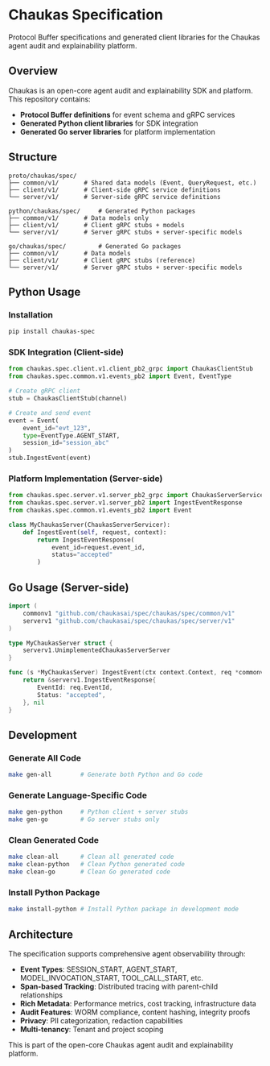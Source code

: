 # Chaukas Specification

Protocol Buffer specifications and generated client libraries for the Chaukas agent audit and explainability platform.

## Overview

Chaukas is an open-core agent audit and explainability SDK and platform. This repository contains:

- **Protocol Buffer definitions** for event schema and gRPC services
- **Generated Python client libraries** for SDK integration
- **Generated Go server libraries** for platform implementation

## Structure

```
proto/chaukas/spec/
├── common/v1/       # Shared data models (Event, QueryRequest, etc.)
├── client/v1/       # Client-side gRPC service definitions  
└── server/v1/       # Server-side gRPC service definitions

python/chaukas/spec/     # Generated Python packages
├── common/v1/       # Data models only
├── client/v1/       # Client gRPC stubs + models
└── server/v1/       # Server gRPC stubs + server-specific models

go/chaukas/spec/         # Generated Go packages  
├── common/v1/       # Data models
├── client/v1/       # Client gRPC stubs (reference)
└── server/v1/       # Server gRPC stubs + server-specific models
```

## Python Usage

### Installation
```bash
pip install chaukas-spec
```

### SDK Integration (Client-side)
```python
from chaukas.spec.client.v1.client_pb2_grpc import ChaukasClientStub
from chaukas.spec.common.v1.events_pb2 import Event, EventType

# Create gRPC client
stub = ChaukasClientStub(channel)

# Create and send event
event = Event(
    event_id="evt_123",
    type=EventType.AGENT_START,
    session_id="session_abc"
)
stub.IngestEvent(event)
```

### Platform Implementation (Server-side)
```python
from chaukas.spec.server.v1.server_pb2_grpc import ChaukasServerServicer
from chaukas.spec.server.v1.server_pb2 import IngestEventResponse
from chaukas.spec.common.v1.events_pb2 import Event

class MyChaukasServer(ChaukasServerServicer):
    def IngestEvent(self, request, context):
        return IngestEventResponse(
            event_id=request.event_id,
            status="accepted"
        )
```

## Go Usage (Server-side)

```go
import (
    commonv1 "github.com/chaukasai/spec/chaukas/spec/common/v1"
    serverv1 "github.com/chaukasai/spec/chaukas/spec/server/v1"
)

type MyChaukasServer struct {
    serverv1.UnimplementedChaukasServerServer
}

func (s *MyChaukasServer) IngestEvent(ctx context.Context, req *commonv1.Event) (*serverv1.IngestEventResponse, error) {
    return &serverv1.IngestEventResponse{
        EventId: req.EventId,
        Status: "accepted",
    }, nil
}
```

## Development

### Generate All Code
```bash
make gen-all        # Generate both Python and Go code
```

### Generate Language-Specific Code
```bash
make gen-python     # Python client + server stubs
make gen-go         # Go server stubs only
```

### Clean Generated Code
```bash
make clean-all      # Clean all generated code
make clean-python   # Clean Python generated code
make clean-go       # Clean Go generated code
```

### Install Python Package
```bash
make install-python # Install Python package in development mode
```

## Architecture

The specification supports comprehensive agent observability through:

- **Event Types**: SESSION_START, AGENT_START, MODEL_INVOCATION_START, TOOL_CALL_START, etc.
- **Span-based Tracking**: Distributed tracing with parent-child relationships
- **Rich Metadata**: Performance metrics, cost tracking, infrastructure data
- **Audit Features**: WORM compliance, content hashing, integrity proofs
- **Privacy**: PII categorization, redaction capabilities
- **Multi-tenancy**: Tenant and project scoping

This is part of the open-core Chaukas agent audit and explainability platform.